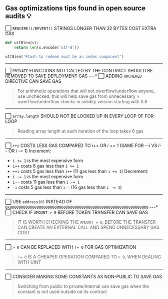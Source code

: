 ## Gas optimizations tips found in open source audits 💡

⬜ `REQUIRE()/REVERT()` STRINGS LONGER THAN 32 BYTES COST EXTRA GAS
```python
def utf8len(s):
    return len(s.encode('utf-8'))

utf8len('FCash to redeem must be an index component')
```
---
⬜ `PRIVATE` FUNCTIONS NOT CALLED BY THE CONTRACT SHOULD BE REMOVED TO SAVE DEPLOYMENT GAS
---*
⬜ ADDING `UNCHEKED` DIRECTIVE CAN SAVE GAS
> For arithmetic operations that will not owerflow/underflow anyone, use unchecked, this will help save gas from unnecessary > owerflow/underflow checks in solidity version starting with 0.8
---
⬜ `array.length` SHOULD NOT BE LOOKED UP IN EVERY LOOP OF FOR-LOOP
> Reading array length at each iteration of the loop takes 6 gas
---
⬜ `++i` COSTS LESS GAS COMPARED TO *i++* OR *i += 1* (SAME FOR *--i* VS *i--* OR *i -= 1*)
    Increment:
- `i += 1` is the most expensive form
- `i++` costs 6 gas less than `i += 1`
- `++i` costs 5 gas less than `i++` (11 gas less than `i += 1`)
    Decrement:
- `i -= 1` is the most expensive form
- `i--` costs 11 gas less than `i -= 1`
- `-i` costs 5 gas less than `i--` (16 gas less than `i -= 1`)
---
⬜ USE `address(0)` INSTEAD OF `0x00000000000000000000000000000000000000000000000000000000000000`
---*
⬜ CHECK IF `AMOUNT > 0` BEFORE TOKEN TRANSFER CAN SAVE GAS
> IT IS WORTH CHECKING THE `AMOUNT ≠ 0`, BEFORE THE TRANSFER CAN CREATE AN EXTERNAL CALL AND SPEND UNNECESSARY GAS COST
---
⬜ `> 0` CAN BE REPLACED WITH `!= 0` FOR GAS OPTIMIZATION
> `!= 0` IS A CHEAPER OPERATION COMPARED TO `> 0`, WHEN DEALING WITH UINT
---
⬜ CONSIDER MAKING SOME CONSTANTS AS NON-PUBLIC TO SAVE GAS
> Switching from public to private/internal can save gas when the constant is not used outside od its contract
